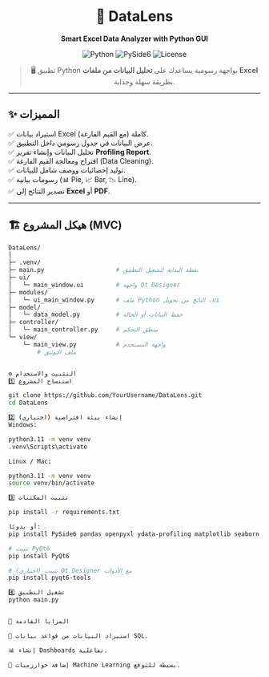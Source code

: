 <div align="center">

# 🔮 DataLens  
**Smart Excel Data Analyzer with Python GUI**

![Python](https://img.shields.io/badge/Python-3.9+-blue?logo=python&logoColor=white)
![PySide6](https://img.shields.io/badge/PySide6-GUI-green?logo=qt&logoColor=white)
![License](https://img.shields.io/badge/License-MIT-purple)

> 🖥️ تطبيق Python بواجهة رسومية يساعدك على **تحليل البيانات من ملفات Excel** بطريقة سهلة وجذابة.

</div>

---

## ✨ المميزات
✅ استيراد بيانات Excel كاملة (مع القيم الفارغة).  
✅ عرض البيانات في جدول رسومي داخل التطبيق.  
✅ تحليل البيانات وإنشاء تقرير **Profiling Report**.  
✅ اقتراح ومعالجة القيم الفارغة (Data Cleaning).  
✅ توليد إحصائيات ووصف شامل للبيانات.  
✅ رسومات بيانية (📊 Pie, 📈 Bar, 📉 Line).  
✅ تصدير النتائج إلى **Excel** أو **PDF**.  

---

## 🏗️ هيكل المشروع (MVC)
```bash
DataLens/
│
├─ .venv/                     
├─ main.py                    # نقطة البداية لتشغيل التطبيق
├─ ui/
│   └─ main_window.ui         # واجهة Qt Designer
├─ modules/
│   └─ ui_main_window.py      # ملف Python الناتج من تحويل .ui
├─ model/
│   └─ data_model.py          # حفظ البيانات أو الحالة
├─ controller/
│   └─ main_controller.py     # منطق التحكم
└─ view/
    └─ main_view.py           # واجهة المستخدم
        # ملف التوثيق


⚙️ التثبيت والاستخدام
1️⃣ استنساخ المشروع

git clone https://github.com/YourUsername/DataLens.git
cd DataLens

2️⃣ إنشاء بيئة افتراضية (اختياري)
Windows:

python3.11 -m venv venv
.venv\Scripts\activate

Linux / Mac:

python3.11 -m venv venv
source venv/bin/activate

3️⃣ تثبيت المكتبات

pip install -r requirements.txt

أو يدويًا:
pip install PySide6 pandas openpyxl ydata-profiling matplotlib seaborn reportlab xlsxwriter

# تثبيت PyQt6
pip install PyQt6

# (اختياري) تثبيت Qt Designer مع الأدوات
pip install pyqt6-tools

4️⃣ تشغيل التطبيق
python main.py


🚀 المزايا القادمة

📡 استيراد البيانات من قواعد بيانات SQL.

📊 إنشاء Dashboards تفاعلية.

🤖 إضافة خوارزميات Machine Learning بسيطة للتوقع.
